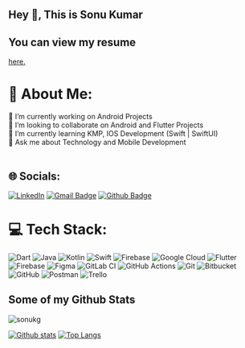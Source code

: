 ## Hey 👋, This is Sonu Kumar
## You can view my resume 
<a href='https://drive.google.com/file/d/19aszWJLVNo6bWsHX8ulEdmsZYpjMn_zt/view?usp=sharing' target=_blank><u>here</u>.</a></p>

# 💫 About Me:
🔭 I’m currently working on Android Projects<br>👯 I’m looking to collaborate on Android and Flutter Projects<br>🌱 I’m currently learning KMP, IOS Development (Swift | SwiftUI)<br>💬 Ask me about Technology and Mobile Development<br><br>


## 🌐 Socials:
[![LinkedIn](https://img.shields.io/badge/LinkedIn-%230077B5.svg?logo=linkedin&logoColor=white)](https://linkedin.com/in/https://www.linkedin.com/in/sonukumar97/) [![Gmail Badge](https://img.shields.io/badge/-sonukg97@gmail.com-c14438?style=flat&logo=Gmail&logoColor=white&link=mailto:sonukg97@gmail.com)](mailto:sonukg97@gmail.com) [![Github Badge](https://img.shields.io/badge/-sonukg-grey?style=flat&logo=github&logoColor=white&link=https://github.com/sonukg/)](https://www.github.com/sonukg/)

# 💻 Tech Stack:
![Dart](https://img.shields.io/badge/dart-%230175C2.svg?style=for-the-badge&logo=dart&logoColor=white) ![Java](https://img.shields.io/badge/java-%23ED8B00.svg?style=for-the-badge&logo=openjdk&logoColor=white) ![Kotlin](https://img.shields.io/badge/kotlin-%237F52FF.svg?style=for-the-badge&logo=kotlin&logoColor=white) ![Swift](https://img.shields.io/badge/swift-F54A2A?style=for-the-badge&logo=swift&logoColor=white) ![Firebase](https://img.shields.io/badge/firebase-%23039BE5.svg?style=for-the-badge&logo=firebase) ![Google Cloud](https://img.shields.io/badge/GoogleCloud-%234285F4.svg?style=for-the-badge&logo=google-cloud&logoColor=white) ![Flutter](https://img.shields.io/badge/Flutter-%2302569B.svg?style=for-the-badge&logo=Flutter&logoColor=white) ![Firebase](https://img.shields.io/badge/firebase-a08021?style=for-the-badge&logo=firebase&logoColor=ffcd34) ![Figma](https://img.shields.io/badge/figma-%23F24E1E.svg?style=for-the-badge&logo=figma&logoColor=white) ![GitLab CI](https://img.shields.io/badge/gitlab%20CI-%23181717.svg?style=for-the-badge&logo=gitlab&logoColor=white) ![GitHub Actions](https://img.shields.io/badge/github%20actions-%232671E5.svg?style=for-the-badge&logo=githubactions&logoColor=white) ![Git](https://img.shields.io/badge/git-%23F05033.svg?style=for-the-badge&logo=git&logoColor=white) ![Bitbucket](https://img.shields.io/badge/bitbucket-%230047B3.svg?style=for-the-badge&logo=bitbucket&logoColor=white) ![GitHub](https://img.shields.io/badge/github-%23121011.svg?style=for-the-badge&logo=github&logoColor=white) ![Postman](https://img.shields.io/badge/Postman-FF6C37?style=for-the-badge&logo=postman&logoColor=white) ![Trello](https://img.shields.io/badge/Trello-%23026AA7.svg?style=for-the-badge&logo=Trello&logoColor=white)

## Some of my Github Stats
<p align=left> <img src=https://komarev.com/ghpvc/?username=sonukg alt=sonukg /> </p>

[![Github stats](https://github-readme-stats.vercel.app/api?username=sonukg&show_icons=true&include_all_commits=true)](https://github.com/sonukg/github-readme-stats)
[![Top Langs](https://github-readme-stats.vercel.app/api/top-langs/?username=sonukg&layout=compact)](https://github.com/sonukg/github-readme-stats)

<!-- Proudly created with GPRM ( https://gprm.itsvg.in ) -->
